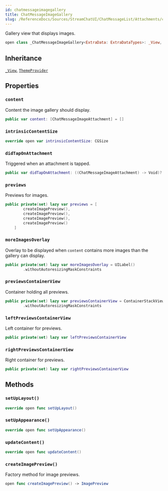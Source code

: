 ```yaml
---
id: chatmessageimagegallery 
title: ChatMessageImageGallery
slug: /ReferenceDocs/Sources/StreamChatUI/ChatMessageList/Attachments/chatmessageimagegallery
---
```


Gallery view that displays images.

``` swift
open class _ChatMessageImageGallery<ExtraData: ExtraDataTypes>: _View, ThemeProvider 
```

## Inheritance

[`_View`](../../CommonViews/_View), [`ThemeProvider`](../../Utils/ThemeProvider)

## Properties

### `content`

Content the image gallery should display.

``` swift
public var content: [ChatMessageImageAttachment] = [] 
```

### `intrinsicContentSize`

``` swift
override open var intrinsicContentSize: CGSize 
```

### `didTapOnAttachment`

Triggered when an attachment is tapped.

``` swift
public var didTapOnAttachment: ((ChatMessageImageAttachment) -> Void)?
```

### `previews`

Previews for images.

``` swift
public private(set) lazy var previews = [
        createImagePreview(),
        createImagePreview(),
        createImagePreview(),
        createImagePreview()
    ]
```

### `moreImagesOverlay`

Overlay to be displayed when `content` contains more images than the gallery can display.

``` swift
public private(set) lazy var moreImagesOverlay = UILabel()
        .withoutAutoresizingMaskConstraints
```

### `previewsContainerView`

Container holding all previews.

``` swift
public private(set) lazy var previewsContainerView = ContainerStackView()
        .withoutAutoresizingMaskConstraints
```

### `leftPreviewsContainerView`

Left container for previews.

``` swift
public private(set) lazy var leftPreviewsContainerView 
```

### `rightPreviewsContainerView`

Right container for previews.

``` swift
public private(set) lazy var rightPreviewsContainerView 
```

## Methods

### `setUpLayout()`

``` swift
override open func setUpLayout() 
```

### `setUpAppearance()`

``` swift
override open func setUpAppearance() 
```

### `updateContent()`

``` swift
override open func updateContent() 
```

### `createImagePreview()`

Factory method for image previews.

``` swift
open func createImagePreview() -> ImagePreview 
```
